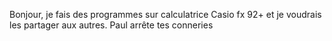 Bonjour, je fais des programmes sur calculatrice Casio fx 92+ et je voudrais les partager aux autres. Paul arrête tes conneries
